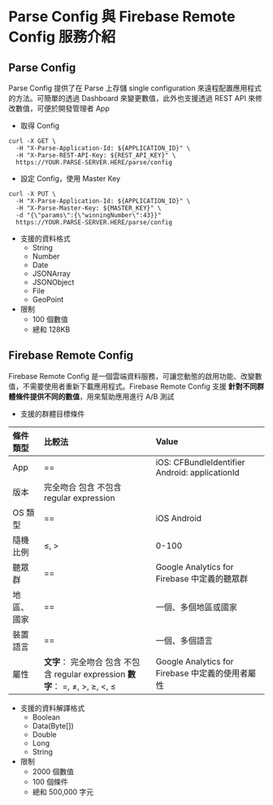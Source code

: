 # Parse Config 與 Firebase Remote Config 服務介紹

## Parse Config

Parse Config 提供了在 Parse 上存儲 single configuration 來遠程配置應用程式的方法。可簡單的透過 Dashboard 來變更數值，此外也支援透過 REST API 來修改數值，可便於開發管理者 App

* 取得 Config

```text
curl -X GET \
  -H "X-Parse-Application-Id: ${APPLICATION_ID}" \
  -H "X-Parse-REST-API-Key: ${REST_API_KEY}" \
  https://YOUR.PARSE-SERVER.HERE/parse/config
```

* 設定 Config，使用 Master Key

```text
curl -X PUT \
  -H "X-Parse-Application-Id: ${APPLICATION_ID}" \
  -H "X-Parse-Master-Key: ${MASTER_KEY}" \
  -d "{\"params\":{\"winningNumber\":43}}"
  https://YOUR.PARSE-SERVER.HERE/parse/config
```

* 支援的資料格式
  * String
  * Number
  * Date
  * JSONArray
  * JSONObject
  * File
  * GeoPoint
* 限制
  * 100 個數值
  * 總和 128KB

## Firebase Remote Config

Firebase Remote Config 是一個雲端資料服務，可讓您動態的啟用功能、改變數值，不需要使用者重新下載應用程式。Firebase Remote Config 支援 **針對不同群體條件提供不同的數值**，用來幫助應用進行 A/B 測試

* 支援的群體目標條件

| 條件類型 | 比較法 | Value |
| :--- | :--- | :--- |
| App | == | iOS: CFBundleIdentifier   Android: applicationId |
| 版本 | 完全吻合   包含   不包含   regular expression |  |
| OS 類型 | == | iOS   Android |
| 隨機比例 | ≤, &gt; | 0-100 |
| 聽眾群 | == | Google Analytics for Firebase 中定義的聽眾群 |
| 地區、國家 | == | 一個、多個地區或國家 |
| 裝置語言 | == | 一個、多個語言 |
| 屬性 | **文字**：   完全吻合   包含   不包含   regular expression    **數字**：   =, ≠, &gt;, ≥, &lt;, ≤ | Google Analytics for Firebase 中定義的使用者屬性 |

* 支援的資料解譯格式
  * Boolean
  * Data\(Byte\[\]\)
  * Double
  * Long
  * String
* 限制
  * 2000 個數值
  * 100 個條件
  * 總和 500,000 字元

